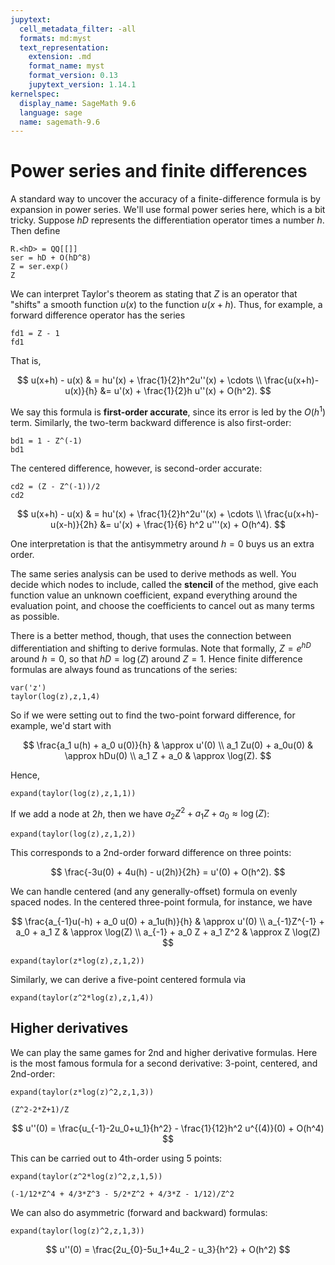 ```yaml
---
jupytext:
  cell_metadata_filter: -all
  formats: md:myst
  text_representation:
    extension: .md
    format_name: myst
    format_version: 0.13
    jupytext_version: 1.14.1
kernelspec:
  display_name: SageMath 9.6
  language: sage
  name: sagemath-9.6
---
```


# Power series and finite differences

A standard way to uncover the accuracy of a finite-difference formula is by expansion in power series. We'll use formal power series here, which is a bit tricky. Suppose $hD$ represents the differentiation operator times a number $h$. Then define

```{code-cell} ipython3
R.<hD> = QQ[[]]
ser = hD + O(hD^8)
Z = ser.exp()
Z
```

We can interpret Taylor's theorem as stating that $Z$ is an operator that "shifts" a smooth function $u(x)$ to the function $u(x+h)$. Thus, for example, a forward difference operator has the series

```{code-cell} ipython3
fd1 = Z - 1
fd1
```

That is,

$$
u(x+h) - u(x) & = hu'(x) + \frac{1}{2}h^2u''(x) + \cdots \\ 
\frac{u(x+h)-u(x)}{h} &= u'(x) + \frac{1}{2}h u''(x) + O(h^2).
$$

We say this formula is **first-order accurate**, since its error is led by the $O(h^1)$ term. Similarly, the two-term backward difference is also first-order:

```{code-cell} ipython3
bd1 = 1 - Z^(-1) 
bd1
```

The centered difference, however, is second-order accurate:

```{code-cell} ipython3
cd2 = (Z - Z^(-1))/2
cd2
```

$$
u(x+h) - u(x) & = hu'(x) + \frac{1}{2}h^2u''(x) + \cdots \\ 
\frac{u(x+h)-u(x-h)}{2h} &= u'(x) + \frac{1}{6} h^2 u'''(x) + O(h^4).
$$

One interpretation is that the antisymmetry around $h=0$ buys us an extra order.

The same series analysis can be used to derive methods as well. You decide which nodes to include, called the **stencil** of the method, give each function value an unknown coefficient, expand everything around the evaluation point, and choose the coefficients to cancel out as many terms as possible. 

There is a better method, though, that uses the connection between differentiation and shifting to derive formulas. 
Note that formally, $Z=e^{hD}$ around $h=0$, so that $hD = \log(Z)$ around $Z=1$. Hence finite difference formulas are always found as truncations of the series:

```{code-cell} ipython3
var('z')
taylor(log(z),z,1,4)
```

So if we were setting out to find the two-point forward difference, for example, we'd start with

$$
\frac{a_1 u(h) + a_0 u(0)}{h} & \approx u'(0) \\ 
a_1 Zu(0) + a_0u(0) & \approx hDu(0) \\ 
a_1 Z + a_0 & \approx \log(Z). 
$$

Hence,

```{code-cell} ipython3
expand(taylor(log(z),z,1,1))
```

If we add a node at $2h$, then we have $a_2 Z^2 + a_1 Z + a_0 \approx \log(Z)$:

```{code-cell} ipython3
expand(taylor(log(z),z,1,2))
```

This corresponds to a 2nd-order forward difference on three points:

$$
\frac{-3u(0) + 4u(h) - u(2h)}{2h} = u'(0) + O(h^2). 
$$

We can handle centered (and any generally-offset) formula on evenly spaced nodes. In the centered three-point formula, for instance, we have 

$$
\frac{a_{-1}u(-h) + a_0 u(0) + a_1u(h)}{h} & \approx u'(0)  \\ 
a_{-1}Z^{-1} + a_0 + a_1 Z & \approx \log(Z) \\ 
a_{-1} + a_0 Z + a_1 Z^2 & \approx Z \log(Z) 
$$

```{code-cell} ipython3
expand(taylor(z*log(z),z,1,2))
```

Similarly, we can derive a five-point centered formula via

```{code-cell} ipython3
expand(taylor(z^2*log(z),z,1,4))
```

## Higher derivatives

We can play the same games for 2nd and higher derivative formulas. Here is the most famous formula for a second derivative: 3-point, centered, and 2nd-order:

```{code-cell} ipython3
expand(taylor(z*log(z)^2,z,1,3))
```

```{code-cell} ipython3
(Z^2-2*Z+1)/Z
```

$$
u''(0) = \frac{u_{-1}-2u_0+u_1}{h^2} - \frac{1}{12}h^2 u^{(4)}(0) + O(h^4)
$$

This can be carried out to 4th-order using 5 points:

```{code-cell} ipython3
expand(taylor(z^2*log(z)^2,z,1,5))
```

```{code-cell} ipython3
(-1/12*Z^4 + 4/3*Z^3 - 5/2*Z^2 + 4/3*Z - 1/12)/Z^2
```

We can also do asymmetric (forward and backward) formulas:

```{code-cell} ipython3
expand(taylor(log(z)^2,z,1,3))
```

$$
u''(0) = \frac{2u_{0}-5u_1+4u_2 - u_3}{h^2} + O(h^2)
$$

